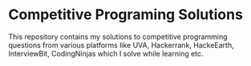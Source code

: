 # Competitive Programing Solutions
This repository contains my solutions to competitive programming questions from various platforms like UVA, Hackerrank, HackeEarth, InterviewBit, CodingNinjas which I solve while learning etc.
